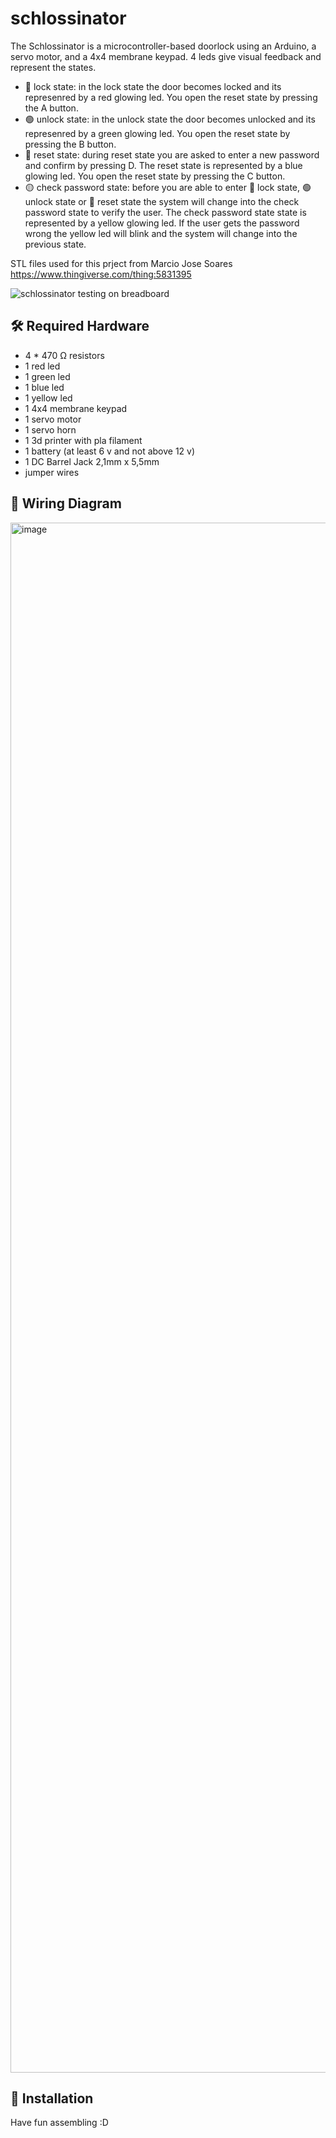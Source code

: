 # schlossinator

The Schlossinator is a microcontroller-based doorlock using an Arduino, a servo motor, and a 4x4 membrane keypad.
4 leds give visual feedback and represent the states.

* 🔴 lock state:  in the lock state the door becomes locked and its represenred by a red glowing led. You open the reset state by pressing the A button.
* 🟢 unlock state:  in the unlock state the door becomes unlocked and its represenred by a green glowing led. You open the reset state by pressing the B button.
* 🔵 reset state: during reset state you are asked to enter a new password and confirm by pressing D. The reset state is represented by a blue glowing led. You open the reset state by pressing the C button.
* 🟡 check password state: before you are able to enter 🔴 lock state, 🟢 unlock state or 🔵 reset state the system will change into the check password state to verify the user. The  check password state state is represented by a yellow glowing led. If the user gets the password wrong the yellow led will blink and the system will change into the previous state.

STL files used for this prject from Marcio Jose Soares https://www.thingiverse.com/thing:5831395

![schlossinator testing on breadboard](https://github.com/user-attachments/assets/c0d0d905-bf8f-43f9-811b-7814dde13306)

## 🛠️ Required Hardware

-  4 * 470 Ω resistors
-  1 red led
-  1 green led
-  1 blue led
-  1 yellow led
-  1 4x4 membrane keypad
-  1 servo motor
-  1 servo horn
-  1 3d printer with pla filament
-  1 battery (at least 6 v and not above 12 v)
-  1 DC Barrel Jack 2,1mm x 5,5mm
-  jumper wires

## 🔌 Wiring Diagram

<img width="3507" height="2480" alt="image" src="https://github.com/user-attachments/assets/ed2cdad7-d862-4668-9805-4982d8534aa4" />

## 🚀 Installation

Have fun assembling :D
